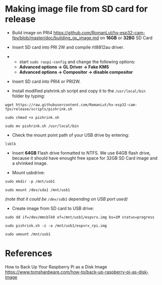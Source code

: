 
# Making image file from SD card for release
- Build image on PRI4 https://github.com/RomanLut/hx-esp32-cam-fpv/blob/master/doc/building_gs_image.md on **16GB** or **32BG** SD Card
 
- Insert SD card into PRI 2W and compile rtl8812au driver.

- * start ```sudo raspi-config``` and change the following options:
  * **Advanced options -> GL Driver -> Fake KMS**
  * **Advanced options -> Compositor -> disable compositor**

- Insert SD card into PRI4 or PRI2W.

- Install modified pishrink.sh script and copy it to the ```/usr/local/bin``` folder by typing: 

```wget https://raw.githubusercontent.com/RomanLut/hx-esp32-cam-fpv/release/scripts/pishrink.sh```

```sudo chmod +x pishrink.sh```

```sudo mv pishrink.sh /usr/local/bin```

- Check the mount point path of your USB drive by entering:

```lsblk```

- Insert **64GB** Flash drive formatted to NTFS. We use 64GB flash drive, because it should have enought free space for 32GB SD Card image and a shrinked image.

- Mount usbdrive:

```sudo mkdir -p /mnt/usb1```

```sudo mount /dev/sda1 /mnt/usb1```

_(note that it could be ```/dev/sdb1``` depending on USB port used)_

- Create image from SD card to USB drive:

```sudo dd if=/dev/mmcblk0 of=/mnt/usb1/espvrx.img bs=1M status=progress```

```sudo pishrink.sh -z -a /mnt/usb1/espvrx_rpi.img```

```sudo umount /mnt/usb1```

# References

How to Back Up Your Raspberry Pi as a Disk Image https://www.tomshardware.com/how-to/back-up-raspberry-pi-as-disk-image
